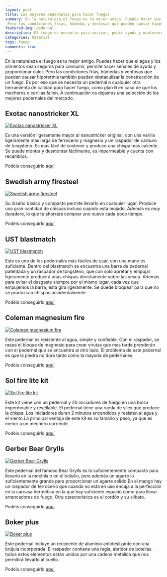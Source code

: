 ```yaml
---
layout: post
title: Los mejores pedernales para hacer fuegos
summary: En la naturaleza el fuego es tu mejor amigo. Puedes hacer que el agua y los alimentos sean seguros para consumir, permite hacer señales de ayuda y proporcionar calor.
 Pero las condiciones frías, húmedas y ventosas que pueden causar hipotermia también pueden obstaculizar la construcción de un fuego. Es por eso que se necesita un pedernal o cualquier otra herramienta de calidad para hacer fuego, como plan B en caso de que los mecheros o cerillas fallen. A continuación os dejamos una selección de los mejores pedernales del mercado
featured-img: pedernal
description: El fuego es neceario para cocinar, pedir ayuda y mantenernos caliente. Para ello nada mejor que ir equipado con una herramienta que nos facilite la tarea
categories: Material
tags: fuego
comments: true
---
```


<p>En la naturaleza el fuego es tu mejor amigo. Puedes hacer que el agua y los alimentos sean seguros para consumir, permite hacer señales de ayuda y proporcionar calor.
 Pero las condiciones frías, húmedas y ventosas que pueden causar hipotermia también pueden obstaculizar la construcción de un fuego. Es por eso que se necesita un pedernal o cualquier otra herramienta de calidad para hacer fuego, como plan B en caso de que los mecheros o cerillas fallen. A continuación os dejamos una selección de los mejores pedernales del mercado.</p>

<h2>Exotac nanostricker XL</h2>

<a href="https://www.amazon.es/gp/product/B007DL8TUM/ref=as_li_tl?ie=UTF8&camp=3638&creative=24630&creativeASIN=B007DL8TUM&linkCode=as2&tag=todosupervi05-21&linkId=3610d2538a9f2cbc491b37173aeeafe0" imageanchor="1" ><img  src="{{ '/assets/img/posts/ped_exotac.jpg' | absolute_url }}" class="product-img" alt="Exotac nanostricker XL" /></a>

<p>Es una versión ligeramente mayor al nanostricker original, con una varilla ligeramente mas larga de ferrocerio y magnesio y un raspador de carburo de tungsteno. Es más fácil de sostener y produce una chispa mas caliente. Se puede montar y desmontar fácilmente, es impermeable y cuenta con recambios.</p>

Podéis conseguirlo <a target="_blank" href="https://www.amazon.es/gp/product/B007DL8TUM/ref=as_li_tl?ie=UTF8&camp=3638&creative=24630&creativeASIN=B007DL8TUM&linkCode=as2&tag=tdspvv-21&linkId=3610d2538a9f2cbc491b37173aeeafe0">aquí</a><img src="//ir-es.amazon-adsystem.com/e/ir?t=tdspvv-21&l=am2&o=30&a=B007DL8TUM" width="1" height="1" border="0" alt="Exotac nanostricker XL" style="border:none !important; margin:0px !important;" />

<h2>Swedish army firesteel</h2>

<a href="https://www.amazon.es/gp/product/B01LE3GSQG/ref=as_li_tl?ie=UTF8&camp=3638&creative=24630&creativeASIN=B01LE3GSQG&linkCode=as2&tag=tdspvv-21&linkId=55410c17d66ea39fe26c457023111134" imageanchor="1" ><img src="{{ '/assets/img/posts/ped_swedish_army.jpg' | absolute_url }}" class="product-img" alt="Swedish army firesteel"/></a>

<p>Su diseño básico y compacto permite llevarlo en cualquier lugar. Produce una gran cantidad de chispas incluso cuando esta mojado. Además es muy duradero, lo que te ahorrará comprar uno nuevo cada poco tiempo.</p>

Podéis conseguirlo <a target="_blank" href="https://www.amazon.es/gp/product/B0013L2DKU/ref=as_li_tl?ie=UTF8&camp=3638&creative=24630&creativeASIN=B0013L2DKU&linkCode=as2&tag=tdspvv-21&linkId=d4d0bb0456c01564a6931b5a7ca3a4f3">aquí</a><img src="//ir-es.amazon-adsystem.com/e/ir?t=tdspvv-21&l=am2&o=30&a=B0013L2DKU" width="1" height="1" border="0" alt="Swedish army firesteel" style="border:none !important; margin:0px !important;" />

<h2>UST blastmatch</h2>

<a href="https://www.amazon.es/gp/product/B00930XSOI/ref=as_li_tl?ie=UTF8&camp=3638&creative=24630&creativeASIN=B00930XSOI&linkCode=as2&tag=tdspvv-21&linkId=1036763fd701b8be18fe45820eca6737" imageanchor="1" ><img src="{{ '/assets/img/posts/ped_ust1.jpg' | absolute_url }}"  class="product-img" alt="UST blastmatch"/></a>

<p>Este es uno de los pedernales más fáciles de usar, con una mano es suficiente. Dentro del blastmatch se encuentra una barra de pedernal patentada y un raspador de tungsteno, que con solo apretar y empujar ligeramente producirá unas chispas directamente sobre las yesca. Además para evitar el desgaste siempre por el mismo lugar, cada vez que empujemos la barra, ésta gira ligeramente. Se puede bloquear para que no se produzcan chispas accidentalmente.</p>

Podéis conseguirlo <a target="_blank" href="https://www.amazon.es/gp/product/B00930XSOI/ref=as_li_tl?ie=UTF8&camp=3638&creative=24630&creativeASIN=B00930XSOI&linkCode=as2&tag=tdspvv-21&linkId=1036763fd701b8be18fe45820eca6737">aquí</a><img src="//ir-es.amazon-adsystem.com/e/ir?t=tdspvv-21&l=am2&o=30&a=B00930XSOI" width="1" height="1" border="0" alt="UST blastmatch" style="border:none !important; margin:0px !important;" />


<h2>Coleman magnesium fire</h2>


<a href="https://www.amazon.es/gp/product/B00LWI0NQK/ref=as_li_tl?ie=UTF8&camp=3638&creative=24630&creativeASIN=B00LWI0NQK&linkCode=as2&tag=tdspvv-21&linkId=dea70a3efd3e04e973fcb426848d4b70" imageanchor="1" ><img src="{{ '/assets/img/posts/ped_coleman.jpg' | absolute_url }}" class="product-img" alt="Coleman magnesium fire" /></a>

<p>Este pedernal es resistente al agua, simple y confiable. Con el raspador, se raspa el bloque de magnesio para crear virutas que mas tarde prenderán con el pedernal que se encuentra al otro lado. El problema de este pedernal es que la piedra no dura tanto como la mayoría de pedernales.</p>

Podéis conseguirlo <a target="_blank" href="https://www.amazon.es/gp/product/B00LWI0NQK/ref=as_li_tl?ie=UTF8&camp=3638&creative=24630&creativeASIN=B00LWI0NQK&linkCode=as2&tag=tdspvv-21&linkId=dea70a3efd3e04e973fcb426848d4b70">aquí</a><img src="//ir-es.amazon-adsystem.com/e/ir?t=tdspvv-21&l=am2&o=30&a=B00LWI0NQK" width="1" height="1" border="0" alt="Coleman magnesium fire" style="border:none !important; margin:0px !important;" />

<h2>Sol fire lite kit</H2>

<a href="https://www.amazon.es/gp/product/B0091DVNLM/ref=as_li_tl?ie=UTF8&camp=3638&creative=24630&creativeASIN=B0091DVNLM&linkCode=as2&tag=tdspvv-21&linkId=5b0031e23764e66558a77ab294d51ae3" imageanchor="1" ><img src="{{ '/assets/img/posts/ped_sol.jpg' | absolute_url }}" class="product-img" alt="Sol fire lite kit"/></a>

<p>Este kit viene con un pedernal y 20 iniciadores de fuego en una bolsa impermeable y resellable. El pedernal tiene una rueda de sílex que produce la chispa. Los iniciadores duran 2 minutos encendidos y resisten al agua y el viento.La principal ventaja de este kit es su tamaño y peso, ya que es menor a un mechero corriente. </p>

Podéis conseguirlo <a target="_blank" href="https://www.amazon.es/gp/product/B0091DVNLM/ref=as_li_tl?ie=UTF8&camp=3638&creative=24630&creativeASIN=B0091DVNLM&linkCode=as2&tag=tdspvv-21&linkId=5b0031e23764e66558a77ab294d51ae3">aquí</a><img src="//ir-es.amazon-adsystem.com/e/ir?t=tdspvv-21&l=am2&o=30&a=B0091DVNLM" width="1" height="1" border="0" alt="Sol fire lite kit" style="border:none !important; margin:0px !important;" />


<h2>Gerber Bear Grylls</h2>

<a href="https://www.amazon.es/gp/product/B004DT6TEK/ref=as_li_tl?ie=UTF8&camp=3638&creative=24630&creativeASIN=B004DT6TEK&linkCode=as2&tag=tdspvv-21&linkId=23ce33856fea162086a37bbc77890a94" imageanchor="1" ><img src="{{ '/assets/img/posts/ped_bear.jpg' | absolute_url }}" class="product-img" alt="Gerber Bear Grylls"/></a>

<p>Este pedernal del famoso Bear Grylls es lo suficientemente compacto para llevarlo en la mochila o en el bolsillo, pero además un agarre lo suficientemente grande para proporcionar un agarre sólido.En el mango hay un raspador de ferrocerio que cuando no esta en uso encaja a la perfección en la carcasa hermética en la que hay suficiente espacio como para llevar arrancadores de fuego. Otra característica es el cordón y su silbato.</p>

Podéis conseguirlo <a target="_blank" href="https://www.amazon.es/gp/product/B004DT6TEK/ref=as_li_tl?ie=UTF8&camp=3638&creative=24630&creativeASIN=B004DT6TEK&linkCode=as2&tag=tdspvv-21&linkId=23ce33856fea162086a37bbc77890a94">aquí</a><img src="//ir-es.amazon-adsystem.com/e/ir?t=tdspvv-21&l=am2&o=30&a=B004DT6TEK" width="1" height="1" border="0" alt="Gerber Bear Grylls" style="border:none !important; margin:0px !important;" />


<h2>Boker plus</h2>

<a href="https://www.amazon.es/gp/product/B00IF5IQTY/ref=as_li_tl?ie=UTF8&camp=3638&creative=24630&creativeASIN=B00IF5IQTY&linkCode=as2&tag=tdspvv-21&linkId=7098bbafeda31769e5d0fbf1b8de9b00" imageanchor="1" ><img src="{{ '/assets/img/posts/ped_boker.jpg' | absolute_url }}" class="product-img" alt="Boker plus"/></a>

<p>Este pedernal incluye un recipiente de aluminio antideslizante con una brújula incorporada. El raspador contiene una regla, abridor de botellas. todos estos elementos están unidos por una cadena metálica que nos permitirá llevarlo al cuello.</p>


Podéis conseguirlo <a target="_blank" href="https://www.amazon.es/gp/product/B00IF5IQTY/ref=as_li_tl?ie=UTF8&camp=3638&creative=24630&creativeASIN=B00IF5IQTY&linkCode=as2&tag=tdspvv-21&linkId=7098bbafeda31769e5d0fbf1b8de9b00">aquí</a><img src="//ir-es.amazon-adsystem.com/e/ir?t=tdspvv-21&l=am2&o=30&a=B00IF5IQTY" width="1" height="1" border="0" alt="Boker plus" style="border:none !important; margin:0px !important;" />



